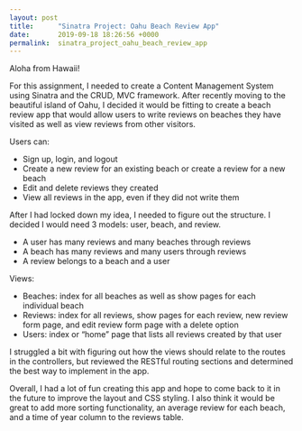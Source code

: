 ```yaml
---
layout: post
title:      "Sinatra Project: Oahu Beach Review App"
date:       2019-09-18 18:26:56 +0000
permalink:  sinatra_project_oahu_beach_review_app
---
```



Aloha from Hawaii! 

For this assignment, I needed to create a Content Management System using Sinatra and the CRUD, MVC framework. After recently moving to the beautiful island of Oahu, I decided it would be fitting to create a beach review app that would allow users to write reviews on beaches they have visited as well as view reviews from other visitors.  

Users can:
* Sign up, login, and logout
* Create a new review for an existing beach or create a review for a new beach
* Edit and delete reviews they created
* View all reviews in the app, even if they did not write them

After I had locked down my idea, I needed to figure out the structure. I decided I would need 3 models: user, beach, and review. 
* A user has many reviews and many beaches through reviews
* A beach has many reviews and many users through reviews
* A review belongs to a beach and a user

Views:
* Beaches: index for all beaches as well as show pages for each individual beach
* Reviews: index for all reviews, show pages for each review, new review form page, and edit review form page with a delete option
* Users: index or “home” page that lists all reviews created by that user

I struggled a bit with figuring out how the views should relate to the routes in the controllers, but reviewed the RESTful routing sections and determined the best way to implement in the app.

Overall, I had a lot of fun creating this app and hope to come back to it in the future to improve the layout and CSS styling.  I also think it would be great to add more sorting functionality, an average review for each beach, and a time of year column to the reviews table.


